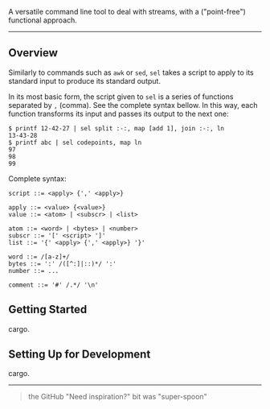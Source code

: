 A versatile command line tool to deal with streams, with a
("point-free") functional approach.

---

## Overview

Similarly to commands such as `awk` or `sed`, `sel` takes
a script to apply to its standard input to produce its
standard output.

In its most basic form, the script given to `sel` is
a series of functions separated by `,` (comma). See the
complete syntax bellow. In this way, each function
transforms its input and passes its output to the next one:
```console
$ printf 12-42-27 | sel split :-:, map [add 1], join :-:, ln
13-43-28
$ printf abc | sel codepoints, map ln
97
98
99
```

Complete syntax:
```bnf
script ::= <apply> {',' <apply>}

apply ::= <value> {<value>}
value ::= <atom> | <subscr> | <list>

atom ::= <word> | <bytes> | <number>
subscr ::= '[' <script> ']'
list ::= '{' <apply> {',' <apply>} '}'

word ::= /[a-z]+/
bytes ::= ':' /([^:]|::)*/ ':'
number ::= ...

comment ::= '#' /.*/ '\n'
```

<!--Help on individual functions can be obtained with `-l`:
```console
$ sel -l map add
map :: (a -> b) -> [a] -> [b]
	make a new list by applying an unary operation to each value from a list

add :: Num -> Num -> Num
	add two numbers

$ sel -l
[... list of every functions ...]
```-->

## Getting Started

cargo.

## Setting Up for Development

cargo.

---

> the GitHub "Need inspiration?" bit was "super-spoon"
